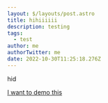 ```yaml
---
layout: $/layouts/post.astro
title: hihiiiiii
description: testing
tags:
  - test
author: me
authorTwitter: me
date: 2022-10-30T11:25:18.276Z
---
```


h﻿id

[I want to demo this](https://www.google.com/)
